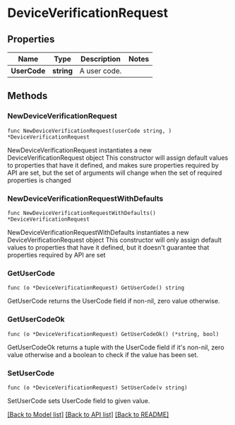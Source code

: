 # DeviceVerificationRequest

## Properties

Name | Type | Description | Notes
------------ | ------------- | ------------- | -------------
**UserCode** | **string** | A user code. | 

## Methods

### NewDeviceVerificationRequest

`func NewDeviceVerificationRequest(userCode string, ) *DeviceVerificationRequest`

NewDeviceVerificationRequest instantiates a new DeviceVerificationRequest object
This constructor will assign default values to properties that have it defined,
and makes sure properties required by API are set, but the set of arguments
will change when the set of required properties is changed

### NewDeviceVerificationRequestWithDefaults

`func NewDeviceVerificationRequestWithDefaults() *DeviceVerificationRequest`

NewDeviceVerificationRequestWithDefaults instantiates a new DeviceVerificationRequest object
This constructor will only assign default values to properties that have it defined,
but it doesn't guarantee that properties required by API are set

### GetUserCode

`func (o *DeviceVerificationRequest) GetUserCode() string`

GetUserCode returns the UserCode field if non-nil, zero value otherwise.

### GetUserCodeOk

`func (o *DeviceVerificationRequest) GetUserCodeOk() (*string, bool)`

GetUserCodeOk returns a tuple with the UserCode field if it's non-nil, zero value otherwise
and a boolean to check if the value has been set.

### SetUserCode

`func (o *DeviceVerificationRequest) SetUserCode(v string)`

SetUserCode sets UserCode field to given value.



[[Back to Model list]](../README.md#documentation-for-models) [[Back to API list]](../README.md#documentation-for-api-endpoints) [[Back to README]](../README.md)


